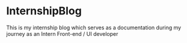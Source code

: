 # InternshipBlog
This is my internship blog which serves as a documentation during my journey as an Intern Front-end / UI developer 
